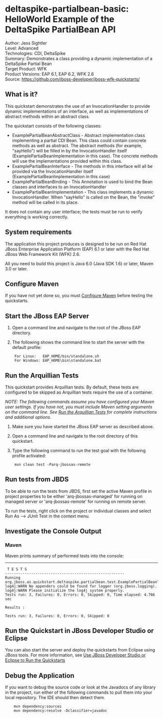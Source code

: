 deltaspike-partialbean-basic: HelloWorld Example of the DeltaSpike PartialBean API
======================================================
Author: Jess Sightler  
Level: Advanced  
Technologies: CDI, DeltaSpike  
Summary: Demonstrates a class providing a dynamic implementation of a DeltaSpike Partial Bean  
Target Product: WFK  
Product Versions: EAP 6.1, EAP 6.2, WFK 2.6  
Source: <https://github.com/jboss-developer/jboss-wfk-quickstarts/>  

What is it?
-----------

This quickstart demonstrates the use of an InvocationHandler to provide dynamic implementations of an interface, as well as implementations of abstract methods within an abstract class.

The quickstart consists of the following classes:

 - ExamplePartialBeanAbstractClass - Abstract implementation class implementing a partial CDI Bean. This class could contain concrete methods as well as abstract. The abstract methods (for example, "sayHello") will be filled in by the InvocationHandler itself (ExamplePartialBeanImplementation in this case). The concrete methods will use the implementations provided within this class.
 - ExamplePartialBeanInterface - The methods in this interface will all be provided via the InvocationHandler itself  (ExamplePartialBeanImplementation in this case)
 - ExamplePartialBeanBinding - This Annotation is used to bind the Bean classes and interfaces to an InvocationHandler
 - ExamplePartialBeanImplementation - This class implements a dynamic InvocationHandler. When "sayHello" is called on the Bean, the "invoke" method will be called in its place.

It does not contain any user interface; the tests must be run to verify everything is working correctly.

System requirements
-------------------

The application this project produces is designed to be run on Red Hat JBoss Enterprise Application Platform (EAP) 6.1 or later with the Red Hat JBoss Web Framework Kit (WFK) 2.6.

All you need to build this project is Java 6.0 (Java SDK 1.6) or later, Maven 3.0 or later.

Configure Maven
---------------

If you have not yet done so, you must [Configure Maven](../README.md#mavenconfiguration) before testing the quickstarts.

Start the JBoss EAP Server
-------------------------

1. Open a command line and navigate to the root of the JBoss EAP directory.
2. The following shows the command line to start the server with the default profile:

        For Linux:   EAP_HOME/bin/standalone.sh
        For Windows: EAP_HOME\bin\standalone.bat


Run the Arquillian Tests
-------------------------

This quickstart provides Arquillian tests. By default, these tests are configured to be skipped as Arquillian tests require the use of a container.

_NOTE: The following commands assume you have configured your Maven user settings. If you have not, you must include Maven setting arguments on the command line. See [Run the Arquillian Tests](../README.md#arquilliantests) for complete instructions and additional options._

1. Make sure you have started the JBoss EAP server as described above.
2. Open a command line and navigate to the root directory of this quickstart.
3. Type the following command to run the test goal with the following profile activated:

        mvn clean test -Parq-jbossas-remote


Run tests from JBDS
-----------------------

To be able to run the tests from JBDS, first set the active Maven profile in project properties to be either 'arq-jbossas-managed' for running on
managed server or 'arq-jbossas-remote' for running on remote server.

To run the tests, right click on the project or individual classes and select Run As --> JUnit Test in the context menu.


Investigate the Console Output
----------------------------


### Maven

Maven prints summary of performed tests into the console:

   -------------------------------------------------------
     T E S T S
    -------------------------------------------------------
    Running org.jboss.as.quickstart.deltaspike.partialbean.test.ExamplePartialBeanTest
    log4j:WARN No appenders could be found for logger (org.jboss.logging).
    log4j:WARN Please initialize the log4j system properly.
    Tests run: 3, Failures: 0, Errors: 0, Skipped: 0, Time elapsed: 4.766 sec

    Results :

    Tests run: 3, Failures: 0, Errors: 0, Skipped: 0



Run the Quickstart in JBoss Developer Studio or Eclipse
-------------------------------------
You can also start the server and deploy the quickstarts from Eclipse using JBoss tools. For more information, see [Use JBoss Developer Studio or Eclipse to Run the Quickstarts](../README.md#useeclipse)


Debug the Application
------------------------------------

If you want to debug the source code or look at the Javadocs of any library in the project, run either of the following commands to pull them into your local repository. The IDE should then detect them.

        mvn dependency:sources
        mvn dependency:resolve -Dclassifier=javadoc

